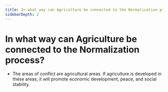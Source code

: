 ```yaml
---
title: In what way can Agriculture be connected to the Normalization process?
sidebarDepth: 2
---
```


# In what way can Agriculture be connected to the Normalization process?


 - The areas of conflict are agricultural areas. If agriculture is developed in these areas, it will promote economic development, peace, and social stability.
